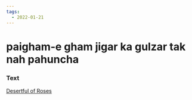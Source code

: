 ```yaml
---
tags:
  - 2022-01-21
---
```

# paigham-e gham jigar ka gulzar tak nah pahuncha

### Text
[Desertful of Roses](http://www.columbia.edu/itc/mealac/pritchett/00garden/00c/0096/index_0096.html)

